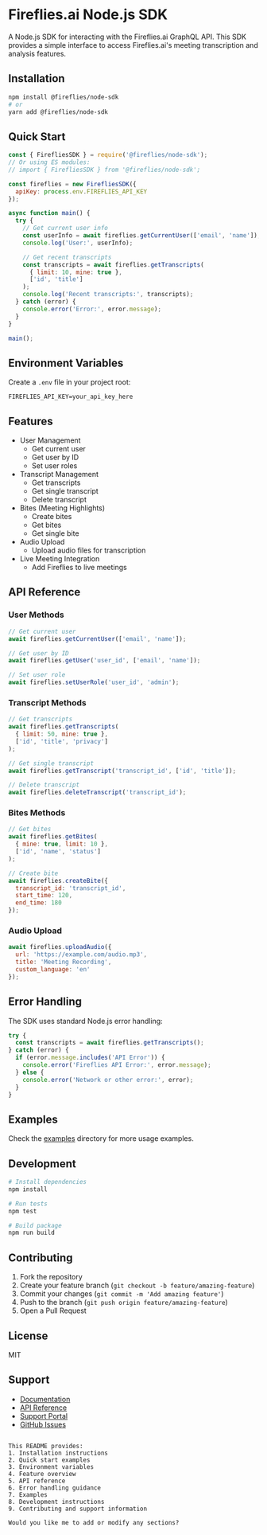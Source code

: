 # Fireflies.ai Node.js SDK

A Node.js SDK for interacting with the Fireflies.ai GraphQL API. This SDK provides a simple interface to access Fireflies.ai's meeting transcription and analysis features.

## Installation

```bash
npm install @fireflies/node-sdk
# or
yarn add @fireflies/node-sdk
```

## Quick Start

```javascript
const { FirefliesSDK } = require('@fireflies/node-sdk');
// Or using ES modules:
// import { FirefliesSDK } from '@fireflies/node-sdk';

const fireflies = new FirefliesSDK({
  apiKey: process.env.FIREFLIES_API_KEY
});

async function main() {
  try {
    // Get current user info
    const userInfo = await fireflies.getCurrentUser(['email', 'name']);
    console.log('User:', userInfo);

    // Get recent transcripts
    const transcripts = await fireflies.getTranscripts(
      { limit: 10, mine: true },
      ['id', 'title']
    );
    console.log('Recent transcripts:', transcripts);
  } catch (error) {
    console.error('Error:', error.message);
  }
}

main();
```

## Environment Variables

Create a `.env` file in your project root:

```env
FIREFLIES_API_KEY=your_api_key_here
```

## Features

- User Management
  - Get current user
  - Get user by ID
  - Set user roles
- Transcript Management
  - Get transcripts
  - Get single transcript
  - Delete transcript
- Bites (Meeting Highlights)
  - Create bites
  - Get bites
  - Get single bite
- Audio Upload
  - Upload audio files for transcription
- Live Meeting Integration
  - Add Fireflies to live meetings

## API Reference

### User Methods

```javascript
// Get current user
await fireflies.getCurrentUser(['email', 'name']);

// Get user by ID
await fireflies.getUser('user_id', ['email', 'name']);

// Set user role
await fireflies.setUserRole('user_id', 'admin');
```

### Transcript Methods

```javascript
// Get transcripts
await fireflies.getTranscripts(
  { limit: 50, mine: true },
  ['id', 'title', 'privacy']
);

// Get single transcript
await fireflies.getTranscript('transcript_id', ['id', 'title']);

// Delete transcript
await fireflies.deleteTranscript('transcript_id');
```

### Bites Methods

```javascript
// Get bites
await fireflies.getBites(
  { mine: true, limit: 10 },
  ['id', 'name', 'status']
);

// Create bite
await fireflies.createBite({
  transcript_id: 'transcript_id',
  start_time: 120,
  end_time: 180
});
```

### Audio Upload

```javascript
await fireflies.uploadAudio({
  url: 'https://example.com/audio.mp3',
  title: 'Meeting Recording',
  custom_language: 'en'
});
```

## Error Handling

The SDK uses standard Node.js error handling:

```javascript
try {
  const transcripts = await fireflies.getTranscripts();
} catch (error) {
  if (error.message.includes('API Error')) {
    console.error('Fireflies API Error:', error.message);
  } else {
    console.error('Network or other error:', error);
  }
}
```

## Examples

Check the [examples](./examples) directory for more usage examples.

## Development

```bash
# Install dependencies
npm install

# Run tests
npm test

# Build package
npm run build
```

## Contributing

1. Fork the repository
2. Create your feature branch (`git checkout -b feature/amazing-feature`)
3. Commit your changes (`git commit -m 'Add amazing feature'`)
4. Push to the branch (`git push origin feature/amazing-feature`)
5. Open a Pull Request

## License

MIT

## Support

- [Documentation](https://docs.fireflies.ai)
- [API Reference](https://docs.fireflies.ai/graphql-api)
- [Support Portal](https://help.fireflies.ai)
- [GitHub Issues](https://github.com/fireflies-ai/node-sdk/issues)
```

This README provides:
1. Installation instructions
2. Quick start examples
3. Environment variables
4. Feature overview
5. API reference
6. Error handling guidance
7. Examples
8. Development instructions
9. Contributing and support information

Would you like me to add or modify any sections?
